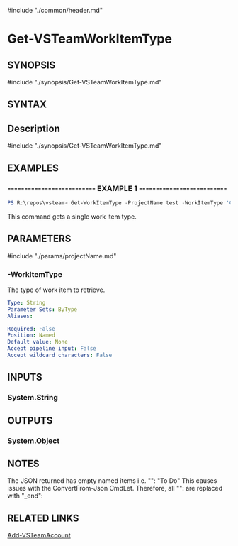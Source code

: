 #include "./common/header.md"

# Get-VSTeamWorkItemType

## SYNOPSIS
#include "./synopsis/Get-VSTeamWorkItemType.md"

## SYNTAX

## Description
#include "./synopsis/Get-VSTeamWorkItemType.md"

## EXAMPLES

### -------------------------- EXAMPLE 1 --------------------------
```PowerShell
PS R:\repos\vsteam> Get-WorkItemType -ProjectName test -WorkItemType 'Code Review Response'
```

This command gets a single work item type.

## PARAMETERS

#include "./params/projectName.md"

### -WorkItemType
The type of work item to retrieve.

```yaml
Type: String
Parameter Sets: ByType
Aliases:

Required: False
Position: Named
Default value: None
Accept pipeline input: False
Accept wildcard characters: False
```

## INPUTS

### System.String

## OUTPUTS

### System.Object

## NOTES
The JSON returned has empty named items i.e.
"": "To Do"
This causes issues with the ConvertFrom-Json CmdLet.  Therefore, all "": are replaced with "_end":

## RELATED LINKS

[Add-VSTeamAccount](Add-VSTeamAccount.md)